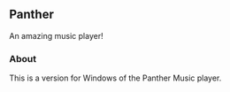 ## Panther
An amazing music player!

### About
This is a version for Windows of the Panther Music player.